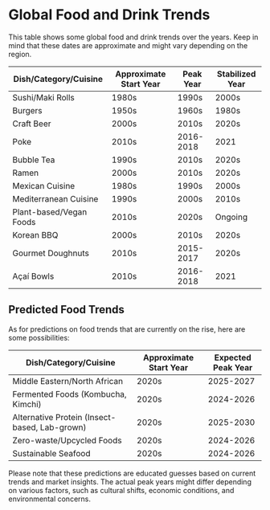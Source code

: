 # Global Food and Drink Trends

This table shows some global food and drink trends over the years. Keep in mind that these dates are approximate and might vary depending on the region.

| Dish/Category/Cuisine          | Approximate Start Year | Peak Year | Stabilized Year |
|--------------------------------|------------------------|-----------|-----------------|
| Sushi/Maki Rolls               | 1980s                  | 1990s     | 2000s           |
| Burgers                        | 1950s                  | 1960s     | 1980s           |
| Craft Beer                     | 2000s                  | 2010s     | 2020s           |
| Poke                           | 2010s                  | 2016-2018 | 2021            |
| Bubble Tea                     | 1990s                  | 2010s     | 2020s           |
| Ramen                          | 2000s                  | 2010s     | 2020s           |
| Mexican Cuisine                | 1980s                  | 1990s     | 2000s           |
| Mediterranean Cuisine          | 1990s                  | 2000s     | 2010s           |
| Plant-based/Vegan Foods        | 2010s                  | 2020s     | Ongoing         |
| Korean BBQ                     | 2000s                  | 2010s     | 2020s           |
| Gourmet Doughnuts              | 2010s                  | 2015-2017 | 2020s           |
| Açaí Bowls                     | 2010s                  | 2016-2018 | 2021            |

## Predicted Food Trends

As for predictions on food trends that are currently on the rise, here are some possibilities:

| Dish/Category/Cuisine              | Approximate Start Year | Expected Peak Year |
|------------------------------------|------------------------|--------------------|
| Middle Eastern/North African       | 2020s                  | 2025-2027          |
| Fermented Foods (Kombucha, Kimchi) | 2020s                  | 2024-2026          |
| Alternative Protein (Insect-based, Lab-grown) | 2020s      | 2025-2030          |
| Zero-waste/Upcycled Foods          | 2020s                  | 2024-2026          |
| Sustainable Seafood                | 2020s                  | 2024-2026          |

Please note that these predictions are educated guesses based on current trends and market insights. The actual peak years might differ depending on various factors, such as cultural shifts, economic conditions, and environmental concerns.
